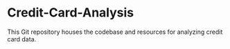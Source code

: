 # Credit-Card-Analysis
This Git repository houses the codebase and resources for analyzing credit card data. 
